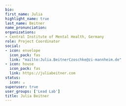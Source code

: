 ```yaml
---
bio: 
first_name: Julia
highlight_name: true
last_name: Beitner
name_pronunciation: 
organizations:
- Central Institute of Mental Health, Germany
role: Project Coordinator
social:
- icon: envelope
  icon_pack: fas
  link: "mailto:Julia.BeitnerCzoschke@zi-mannheim.de"
- icon: house
  icon_pack: fas
  link: https://juliabeitner.com
status:
  icon: ☕️
superuser: true
user_groups: ['Lead Lab']
title: Julia Beitner
---
```


